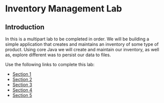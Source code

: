 # Inventory Management Lab

## Introduction

In this is a multipart lab to be completed in order. We will be building a simple application that creates and maintains an inventory of some type of product. Using core Java we will create and maintain 
our inventory, as well as, explore different was to persist our data to files.

Use the following links to complete this lab:

* [Section 1](https://github.com/Zipcoder/Product-Inventory-Lab/blob/master/instructions/section-01.md)
* [Section 2](https://github.com/Zipcoder/Product-Inventory-Lab/blob/master/instructions/section-02.md)
* [Section 3](https://github.com/Zipcoder/Product-Inventory-Lab/blob/master/instructions/section-03.md)
* [Section 4](https://github.com/Zipcoder/Product-Inventory-Lab/blob/master/instructions/section-04.md)
* [Section 5](https://github.com/Zipcoder/Product-Inventory-Lab/blob/master/instructions/section-05.md)
